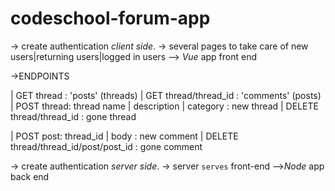 # codeschool-forum-app

-> create authentication _client side_.
-> several pages to take care of new users|returning users|logged in users
--> _Vue_ app front end

->ENDPOINTS

| GET thread : 'posts' (threads)
| GET thread/thread_id : 'comments' (posts)
| POST thread: thread name | description | category : new thread
| DELETE thread/thread_id : gone thread

| POST post: thread_id | body : new comment
| DELETE thread/thread_id/post/post_id : gone comment

-> create authentication _server side_.
-> server `serves` front-end
-->_Node_ app back end
